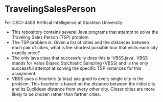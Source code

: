 # TravelingSalesPerson
For CSCI-4463 Artifical Intelligence at Stockton University

  - This repository contains several Java programs that attempt to solve the Traveling Sales Person (TSP) problem.
  - The TSP problem is: Given a list of cities and the distances between each pair of cities, what is the shortest possible tour that visits each city exactly once?
  - The only java class that successfully does this is 'VBSS.java'. VBSS stands for Value Biased Stochastic Sampling (VBSS) and is the only successful attempt at solving the specific TSP instances for this assignment.
  - VBSS uses a heuristic (a bias) assigned to every single city in the problem. This heuristic is based on the distance between the initial city and its Euclidean distance from every other city. Closer cities are more likely to be chosen rather than farther cities. 

